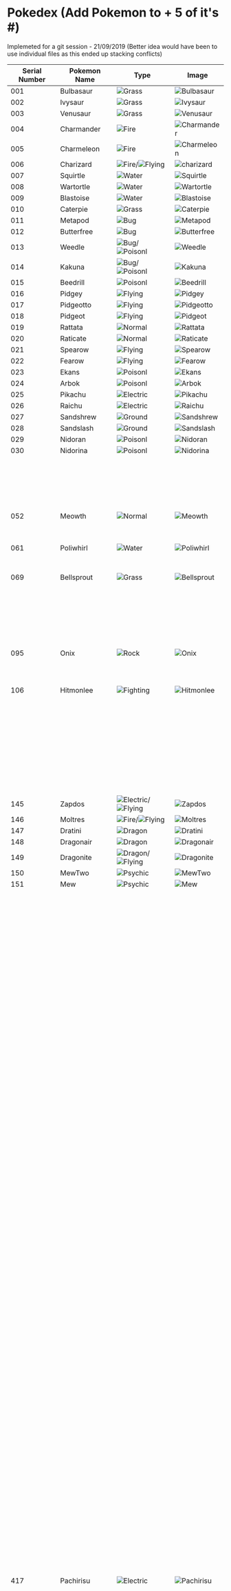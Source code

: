 # Pokedex (Add Pokemon to + 5 of it's #)
Implemeted for a git session - 21/09/2019 (Better idea would have been to use individual files as this ended up stacking conflicts)

| Serial Number | Pokemon Name | Type | Image |
| --- |---| --- | --- |
| 001 | Bulbasaur | ![Grass](https://vignette.wikia.nocookie.net/pokemon/images/4/46/Type_Grass.gif) | ![Bulbasaur](https://assets.pokemon.com/assets/cms2/img/pokedex/full/001.png)|
| 002 | Ivysaur | ![Grass](https://vignette.wikia.nocookie.net/pokemon/images/4/46/Type_Grass.gif) | ![Ivysaur](https://assets.pokemon.com/assets/cms2/img/pokedex/full/002.png)|
| 003 | Venusaur | ![Grass](https://vignette.wikia.nocookie.net/pokemon/images/4/46/Type_Grass.gif) | ![Venusaur](https://assets.pokemon.com/assets/cms2/img/pokedex/full/003.png)|
|004|Charmander|![Fire](https://vignette.wikia.nocookie.net/pokemon/images/4/4d/Type_Fire.gif)|![Charmander](https://assets.pokemon.com/assets/cms2/img/pokedex/full/004.png)|
| 005 |Charmeleon|![Fire](https://vignette.wikia.nocookie.net/pokemon/images/4/4d/Type_Fire.gif)|![Charmeleon](https://assets.pokemon.com/assets/cms2/img/pokedex/full/005.png)|
| 006 | Charizard | ![Fire](https://vignette.wikia.nocookie.net/pokemon/images/4/4d/Type_Fire.gif)/![Flying](https://vignette.wikia.nocookie.net/pokemon/images/4/4b/Type_Flying.gif) | ![charizard](https://assets.pokemon.com/assets/cms2/img/pokedex/full/006.png)|
| 007 | Squirtle | ![Water](https://vignette.wikia.nocookie.net/pokemon/images/e/ed/Type_Water.gif) | ![Squirtle](https://assets.pokemon.com/assets/cms2/img/pokedex/full/007.png)|
| 008 | Wartortle |![Water](https://vignette.wikia.nocookie.net/pokemon/images/e/ed/Type_Water.gif)|![Wartortle](https://assets.pokemon.com/assets/cms2/img/pokedex/full/008.png)|
| 009 | Blastoise |![Water](https://vignette.wikia.nocookie.net/pokemon/images/e/ed/Type_Water.gif)|![Blastoise](https://assets.pokemon.com/assets/cms2/img/pokedex/full/009.png)|
| 010 | Caterpie | ![Grass](https://vignette.wikia.nocookie.net/pokemon/images/4/46/Type_Grass.gif) | ![Caterpie](https://assets.pokemon.com/assets/cms2/img/pokedex/full/010.png)|
| 011 | Metapod | ![Bug](https://vignette.wikia.nocookie.net/pokemon/images/6/64/Type_Bug.gif) | ![Metapod](https://assets.pokemon.com/assets/cms2/img/pokedex/full/011.png)|
| 012 | Butterfree | ![Bug](https://vignette.wikia.nocookie.net/pokemon/images/6/64/Type_Bug.gif) | ![Butterfree](https://assets.pokemon.com/assets/cms2/img/pokedex/full/012.png)|
| 013 |Weedle|![Bug](https://vignette.wikia.nocookie.net/pokemon/images/6/64/Type_Bug.gif)/![Poisonl](https://vignette.wikia.nocookie.net/pokemon/images/8/82/Type_Poison.gif)|![Weedle](https://assets.pokemon.com/assets/cms2/img/pokedex/full/013.png)|
| 014 |Kakuna|![Bug](https://vignette.wikia.nocookie.net/pokemon/images/6/64/Type_Bug.gif)/![Poisonl](https://vignette.wikia.nocookie.net/pokemon/images/8/82/Type_Poison.gif)|![Kakuna](https://assets.pokemon.com/assets/cms2/img/pokedex/full/014.png)|
| 015 | Beedrill  | ![Poisonl](https://vignette.wikia.nocookie.net/pokemon/images/8/82/Type_Poison.gif)| ![Beedrill](https://assets.pokemon.com/assets/cms2/img/pokedex/full/015.png)| 
| 016 | Pidgey | ![Flying](https://vignette.wikia.nocookie.net/pokemon/images/4/4b/Type_Flying.gif) | ![Pidgey](https://assets.pokemon.com/assets/cms2/img/pokedex/full/016.png)|
| 017 |Pidgeotto|![Flying](https://vignette.wikia.nocookie.net/pokemon/images/4/4b/Type_Flying.gif) |![Pidgeotto](https://assets.pokemon.com/assets/cms2/img/pokedex/full/017.png)|
| 018 |Pidgeot|![Flying](https://vignette.wikia.nocookie.net/pokemon/images/4/4b/Type_Flying.gif)|![Pidgeot](https://assets.pokemon.com/assets/cms2/img/pokedex/full/018.png)|
| 019 | Rattata | ![Normal](https://vignette.wikia.nocookie.net/pokemon/images/6/61/Type_Normal.gif)| ![Rattata](https://assets.pokemon.com/assets/cms2/img/pokedex/full/019.png)|
| 020 | Raticate | ![Normal](https://vignette.wikia.nocookie.net/pokemon/images/6/61/Type_Normal.gif) | ![Raticate](https://assets.pokemon.com/assets/cms2/img/pokedex/full/020.png)|
| 021 | Spearow | ![Flying](https://vignette.wikia.nocookie.net/pokemon/images/4/4b/Type_Flying.gif) | ![Spearow](https://assets.pokemon.com/assets/cms2/img/pokedex/full/021.png)|
| 022 | Fearow | ![Flying](https://vignette.wikia.nocookie.net/pokemon/images/4/4b/Type_Flying.gif) | ![Fearow](https://assets.pokemon.com/assets/cms2/img/pokedex/full/022.png)|
| 023  | Ekans | ![Poisonl](https://vignette.wikia.nocookie.net/pokemon/images/8/82/Type_Poison.gif)| ![Ekans](https://assets.pokemon.com/assets/cms2/img/pokedex/full/023.png)|  
| 024 |Arbok   |![Poisonl](https://vignette.wikia.nocookie.net/pokemon/images/8/82/Type_Poison.gif)|![Arbok](https://assets.pokemon.com/assets/cms2/img/pokedex/full/024.png)  |
| 025 | Pikachu | ![Electric](https://vignette.wikia.nocookie.net/pokemon/images/a/aa/Type_Electric.gif)| ![Pikachu](https://assets.pokemon.com/assets/cms2/img/pokedex/full/025.png)|
| 026 | Raichu | ![Electric](https://vignette.wikia.nocookie.net/pokemon/images/a/aa/Type_Electric.gif)| ![Raichu](https://assets.pokemon.com/assets/cms2/img/pokedex/full/026.png)|
| 027 | Sandshrew | ![Ground](https://vignette.wikia.nocookie.net/pokemon/images/1/1d/Type_Ground.gif)| ![Sandshrew](https://assets.pokemon.com/assets/cms2/img/pokedex/full/027.png)|
| 028 | Sandslash | ![Ground](https://vignette.wikia.nocookie.net/pokemon/images/1/1d/Type_Ground.gif)| ![Sandslash](https://assets.pokemon.com/assets/cms2/img/pokedex/full/028.png)|
| 029 | Nidoran | ![Poisonl](https://vignette.wikia.nocookie.net/pokemon/images/8/82/Type_Poison.gif) | ![Nidoran](https://assets.pokemon.com/assets/cms2/img/pokedex/full/029.png)|
| 030 | Nidorina | ![Poisonl](https://vignette.wikia.nocookie.net/pokemon/images/8/82/Type_Poison.gif) | ![Nidorina](https://assets.pokemon.com/assets/cms2/img/pokedex/full/030.png)|
|||||
|||||
|||||
|||||
|||||
|||||
|||||
|||||
|||||
|||||
|||||
|||||
|||||
|||||
|||||
|||||
|||||
|||||
|||||
|||||
|||||
| 052 | Meowth| ![Normal](https://vignette.wikia.nocookie.net/pokemon/images/6/61/Type_Normal.gif)| ![Meowth](https://assets.pokemon.com/assets/cms2/img/pokedex/full/052.png)|
|||||
|||||
|||||
|||||
|||||
|||||
|||||
|||||
| 061 | Poliwhirl| ![Water](https://vignette.wikia.nocookie.net/pokemon/images/e/ed/Type_Water.gif) | ![Poliwhirl](https://assets.pokemon.com/assets/cms2/img/pokedex/full/061.png)|
|||||
|||||
|||||
|||||
|||||
|||||
|||||
| 069 | Bellsprout | ![Grass](https://vignette.wikia.nocookie.net/pokemon/images/4/46/Type_Grass.gif) | ![Bellsprout](https://assets.pokemon.com/assets/cms2/img/pokedex/full/069.png)|
|||||
|||||
|||||
|||||
|||||
|||||
|||||
|||||
|||||
|||||
|||||
|||||
|||||
|||||
|||||
|||||
|||||
|||||
|||||
|||||
|||||
|||||
|||||
|||||
|||||
| 095 | Onix | ![Rock](https://vignette.wikia.nocookie.net/pokemon/images/b/b3/Type_Rock.gif) | ![Onix](https://assets.pokemon.com/assets/cms2/img/pokedex/full/095.png)|
|||||
|||||
|||||
|||||
|||||
|||||
|||||
|||||
|||||
|||||
|106| Hitmonlee | ![Fighting](https://vignette.wikia.nocookie.net/pokemon/images/6/6b/Type_Fighting.gif) |![Hitmonlee](https://assets.pokemon.com/assets/cms2/img/pokedex/full/106.png)|
|||||
|||||
|||||
|||||
|||||
|||||
|||||
|||||
|||||
|||||
|||||
|||||
|||||
|||||
|||||
|||||
|||||
|||||
|||||
|||||
|||||
|||||
|||||
|||||
|||||
|||||
|||||
|||||
|||||
|||||
|||||
|||||
|||||
|||||
|||||
|||||
|||||
|||||
|145| Zapdos | ![Electric](https://vignette.wikia.nocookie.net/pokemon/images/a/aa/Type_Electric.gif)/![Flying](https://vignette.wikia.nocookie.net/pokemon/images/4/4b/Type_Flying.gif) | ![Zapdos](https://assets.pokemon.com/assets/cms2/img/pokedex/full/145.png)|
|146| Moltres | ![Fire](https://vignette.wikia.nocookie.net/pokemon/images/4/4d/Type_Fire.gif)/![Flying](https://vignette.wikia.nocookie.net/pokemon/images/4/4b/Type_Flying.gif) | ![Moltres](https://assets.pokemon.com/assets/cms2/img/pokedex/full/146.png)|
|147| Dratini | ![Dragon](https://vignette.wikia.nocookie.net/pokemon/images/2/26/Type_Dragon.gif) | ![Dratini](https://assets.pokemon.com/assets/cms2/img/pokedex/full/147.png)|
|148| Dragonair | ![Dragon](https://vignette.wikia.nocookie.net/pokemon/images/2/26/Type_Dragon.gif) | ![Dragonair](https://assets.pokemon.com/assets/cms2/img/pokedex/full/148.png)|
|149| Dragonite | ![Dragon](https://vignette.wikia.nocookie.net/pokemon/images/2/26/Type_Dragon.gif)/![Flying](https://vignette.wikia.nocookie.net/pokemon/images/4/4b/Type_Flying.gif) | ![Dragonite](https://assets.pokemon.com/assets/cms2/img/pokedex/full/149.png)|
|150| MewTwo | ![Psychic](https://vignette.wikia.nocookie.net/pokemon/images/6/65/Type_Psychic.gif) | ![MewTwo](https://assets.pokemon.com/assets/cms2/img/pokedex/full/150.png)|
|151| Mew | ![Psychic](https://vignette.wikia.nocookie.net/pokemon/images/6/65/Type_Psychic.gif) | ![Mew](https://assets.pokemon.com/assets/cms2/img/pokedex/full/151.png)|
|||||
|||||
|||||
|||||
|||||
|||||
|||||
|||||
|||||
|||||
|||||
|||||
|||||
|||||
|||||
|||||
|||||
|||||
|||||
|||||
|||||
|||||
|||||
|||||
|||||
|||||
|||||
|||||
|||||
|||||
|||||
|||||
|||||
|||||
|||||
|||||
|||||
|||||
|||||
|||||
|||||
|||||
|||||
|||||
|||||
|||||
|||||
|||||
|||||
|||||
|||||
|||||
|||||
|||||
|||||
|||||
|||||
|||||
|||||
|||||
|||||
|||||
|||||
|||||
|||||
|||||
|||||
|||||
|||||
|||||
|||||
|||||
|||||
|||||
|||||
|||||
|||||
|||||
|||||
|||||
|||||
|||||
|||||
|||||
|||||
|||||
|||||
|||||
|||||
|||||
|||||
|||||
|||||
|||||
|||||
|||||
|||||
|||||
|||||
|||||
|||||
|||||
|||||
|||||
|||||
|||||
|||||
|||||
|||||
|||||
|||||
|||||
|||||
|||||
|||||
|||||
|||||
|||||
|||||
|||||
|||||
|||||
|||||
|||||
|||||
|||||
|||||
|||||
|||||
|||||
|||||
|||||
|||||
|||||
|||||
|||||
|||||
|||||
|||||
|||||
|||||
|||||
|||||
|||||
|||||
|||||
|||||
|||||
|||||
|||||
|||||
|||||
|||||
|||||
|||||
|||||
|||||
|||||
|||||
|||||
|||||
|||||
|||||
|||||
|||||
|||||
|||||
|||||
|||||
|||||
|||||
|||||
|||||
|||||
|||||
|||||
|||||
|||||
|||||
|||||
|||||
|||||
|||||
|||||
|||||
|||||
|||||
|||||
|||||
|||||
|||||
|||||
|||||
|||||
|||||
|||||
|||||
|||||
|||||
|||||
|||||
|||||
|||||
|||||
|||||
|||||
|||||
|||||
|||||
|||||
|||||
|||||
|||||
|||||
|||||
|||||
|||||
|||||
|||||
|||||
|||||
|||||
|||||
|||||
|||||
|||||
|||||
|||||
|||||
|||||
|||||
|||||
|||||
|||||
|||||
|||||
|||||
|||||
|||||
|||||
|||||
|||||
|||||
|||||
|||||
|||||
|||||
|||||
|||||
|||||
|||||
|||||
|||||
|||||
|||||
|||||
|||||
|||||
|||||
|||||
|||||
|||||
|||||
|||||
|||||
|417| Pachirisu | ![Electric](https://vignette.wikia.nocookie.net/pokemon/images/a/aa/Type_Electric.gif) | ![Pachirisu](https://assets.pokemon.com/assets/cms2/img/pokedex/full/417.png)|
|||||
|||||
|||||
|||||
|||||
|||||
|||||
|||||
|||||
|||||
|||||
|||||
|||||
|||||
|||||
|||||
|||||
|||||
|||||
|||||
|||||
|||||
|||||
|||||
|||||
|||||
|||||
|||||
|||||
|||||
|||||
|||||
|||||
|||||
|||||
|||||
|||||
|||||
|||||
|||||
|||||
|||||
|||||
|||||
|||||
|||||
|||||
|||||
|||||
|||||
|||||
|||||
|||||
|||||
|||||
|||||
|||||
|||||
|||||
|||||
|||||
|||||
|||||
|||||
|||||
|483|Dialga|![Steel](https://vignette.wikia.nocookie.net/pokemon/images/a/ab/Type_Steel.gif)/![Dragon](https://vignette.wikia.nocookie.net/pokemon/images/2/26/Type_Dragon.gif)| ![Dialga](https://assets.pokemon.com/assets/cms2/img/pokedex/full/483.png)|
|484|Palkia|![Water](https://vignette.wikia.nocookie.net/pokemon/images/e/ed/Type_Water.gif)/![Dragon](https://vignette.wikia.nocookie.net/pokemon/images/2/26/Type_Dragon.gif)|![Palkia](https://assets.pokemon.com/assets/cms2/img/pokedex/full/484.png)|
|||||
|||||
|487|Giratina|![Ghost](https://vignette.wikia.nocookie.net/pokemon/images/f/f2/Type_Ghost.gif)/![Dragon](https://vignette.wikia.nocookie.net/pokemon/images/2/26/Type_Dragon.gif)|![Giratina](https://assets.pokemon.com/assets/cms2/img/pokedex/full/487.png)|
|||||
|||||
|||||
| 491 | Darkrai | ![Dark](https://vignette.wikia.nocookie.net/pokemon/images/0/0d/Type_Dark.gif) | ![Darkrai](https://assets.pokemon.com/assets/cms2/img/pokedex/full/491.png)|
|||||
| 493 | Arceus | ![Normal](https://vignette.wikia.nocookie.net/pokemon/images/6/61/Type_Normal.gif) | ![Arceus](https://assets.pokemon.com/assets/cms2/img/pokedex/full/493.png)|
|||||
|||||
|||||
|||||
|||||
|||||
|||||
|||||
|||||
|||||
|||||
|||||
|||||
|||||
|||||
|||||
|||||
|||||
|||||
|||||
|||||
|||||
|||||
|||||
|||||
|||||
|||||
|||||
|||||
|||||
|||||
|||||
|||||
|||||
|||||
|||||
|||||
|||||
|||||
|||||
|||||
|||||
|||||
|||||
|||||
|||||
|||||
|||||
|||||
|||||
|||||
|||||
|||||
|||||
|||||
|||||
|||||
|||||
|||||
|||||
|||||
|||||
|||||
|||||
|||||
|||||
|||||
|||||
|||||
|||||
|||||
|||||
|||||
|||||
|||||
|||||
|||||
|||||
|||||
|||||
|||||
|||||
|||||
|||||
|||||
|||||
|||||
|||||
|||||
|||||
|||||
|||||
|||||
|||||
|||||
|||||
|||||
|||||
|||||
|||||
|||||
|||||
|||||
|||||
|||||
|||||
|||||
|||||
|||||
|||||
|||||
|||||
|||||
|||||
|||||
|||||
|||||
|||||
|||||
|||||
|||||
|||||
|||||
|||||
|||||
|||||
|||||
|||||
|||||
|||||
|||||
|||||
|||||
|||||
|||||
|||||
|||||
|||||
|||||
|||||
|||||
|||||
|||||
|||||
|||||
|||||
|||||
|||||
|||||
|||||
|||||
|||||
|||||
|||||
|||||
|||||
|||||
|||||
|||||
|||||
|||||
|||||
|||||
|||||
|||||
|||||
|||||
|||||
|||||
|||||
|||||
|||||
|||||
|||||
|||||
|||||
|||||
|||||
|||||
|||||
|||||
|||||
|||||
|||||
|||||
|||||
|||||
|||||
|||||
|||||
|||||
|||||
|||||
|||||
|||||
|||||
|||||
|||||
|||||
|||||
|||||
|||||
|||||
|||||
|||||
|||||
|||||
|||||
|||||
|||||
|||||
|||||
|||||
|||||
|||||
|||||
|||||
|||||
|||||
|||||
|||||
|||||
|||||
|||||
|||||
|||||
|||||
|||||
| 722 | Rowlet | ![Grass](https://vignette.wikia.nocookie.net/pokemon/images/4/46/Type_Grass.gif)/![Flying](https://vignette.wikia.nocookie.net/pokemon/images/4/4b/Type_Flying.gif) | ![Rowlet](https://assets.pokemon.com/assets/cms2/img/pokedex/full/722.png)|
| 723 | Dartrix | ![Grass](https://vignette.wikia.nocookie.net/pokemon/images/4/46/Type_Grass.gif)/![Flying](https://vignette.wikia.nocookie.net/pokemon/images/4/4b/Type_Flying.gif) | ![Dartrix](https://assets.pokemon.com/assets/cms2/img/pokedex/full/723.png)|
| 724 | Decidueye | ![Grass](https://vignette.wikia.nocookie.net/pokemon/images/4/46/Type_Grass.gif)/![Ghost](https://vignette.wikia.nocookie.net/pokemon/images/f/f2/Type_Ghost.gif) | ![Decidueye](https://assets.pokemon.com/assets/cms2/img/pokedex/full/724.png)|
| 725 | Litten | ![Fire](https://vignette.wikia.nocookie.net/pokemon/images/4/4d/Type_Fire.gif) | ![Litten](https://assets.pokemon.com/assets/cms2/img/pokedex/full/725.png)|
| 726 | Torracat | ![Fire](https://vignette.wikia.nocookie.net/pokemon/images/4/4d/Type_Fire.gif) | ![Torracat](https://assets.pokemon.com/assets/cms2/img/pokedex/full/726.png)|
| 727 | Incineroar | ![Fire](https://vignette.wikia.nocookie.net/pokemon/images/4/4d/Type_Fire.gif)/![Dark](https://vignette.wikia.nocookie.net/pokemon/images/0/0d/Type_Dark.gif) | ![Incineroar](https://assets.pokemon.com/assets/cms2/img/pokedex/full/727.png)|
|||||
|||||
|||||
|||||
|||||
|||||
|||||
|||||
|||||
|||||
|||||
|||||
|||||
|||||
|||||
|||||
|||||
|||||
|||||
|||||
|||||
|||||
|||||
|||||
|||||
|||||
|||||
|||||
|||||
|||||
|||||
|||||
|||||
|||||
|||||
|||||
|||||
|||||
|||||
|||||
|||||
|||||
|||||
|||||
|||||
|||||
|||||
|||||
|||||
|||||
|||||
|||||
|||||
|||||
|||||
|||||
|||||
|||||
|||||
|||||
|||||
|||||
|||||
|791|Solgaleo|![Psychic](https://vignette.wikia.nocookie.net/pokemon/images/6/65/Type_Psychic.gif)/![Steel](https://vignette.wikia.nocookie.net/pokemon/images/a/ab/Type_Steel.gif)|![Solgaleo](https://assets.pokemon.com/assets/cms2/img/pokedex/full/791.png)|
|||||
|||||
|||||
|||||
|||||
|||||
|||||
|||||
|||||
|||||
|||||
|||||
|||||
|||||
|||||
|807|Zeraora|![Electric](https://vignette.wikia.nocookie.net/pokemon/images/a/aa/Type_Electric.gif)|![Zeraora](https://assets.pokemon.com/assets/cms2/img/pokedex/full/807.png)|

Link Legends for the Pokemon types :-

![Bug](https://vignette.wikia.nocookie.net/pokemon/images/6/64/Type_Bug.gif)
![Dark](https://vignette.wikia.nocookie.net/pokemon/images/0/0d/Type_Dark.gif)
![Dragon](https://vignette.wikia.nocookie.net/pokemon/images/2/26/Type_Dragon.gif)
![Electric](https://vignette.wikia.nocookie.net/pokemon/images/a/aa/Type_Electric.gif)
![Fairy](https://vignette.wikia.nocookie.net/pokemon/images/7/74/Type_Fairy.gif)
![Fighting](https://vignette.wikia.nocookie.net/pokemon/images/6/6b/Type_Fighting.gif)
![Fire](https://vignette.wikia.nocookie.net/pokemon/images/4/4d/Type_Fire.gif)
![Flying](https://vignette.wikia.nocookie.net/pokemon/images/4/4b/Type_Flying.gif)
![Ghost](https://vignette.wikia.nocookie.net/pokemon/images/f/f2/Type_Ghost.gif)
![Grass](https://vignette.wikia.nocookie.net/pokemon/images/4/46/Type_Grass.gif)
![Ground](https://vignette.wikia.nocookie.net/pokemon/images/1/1d/Type_Ground.gif)
![Ice](https://vignette.wikia.nocookie.net/pokemon/images/8/84/Type_Ice.gif)
![Normal](https://vignette.wikia.nocookie.net/pokemon/images/6/61/Type_Normal.gif)
![Poison](https://vignette.wikia.nocookie.net/pokemon/images/8/82/Type_Poison.gif)
![Psychic](https://vignette.wikia.nocookie.net/pokemon/images/6/65/Type_Psychic.gif)
![Rock](https://vignette.wikia.nocookie.net/pokemon/images/b/b3/Type_Rock.gif)
![Steel](https://vignette.wikia.nocookie.net/pokemon/images/a/ab/Type_Steel.gif)
![Water](https://vignette.wikia.nocookie.net/pokemon/images/e/ed/Type_Water.gif)
